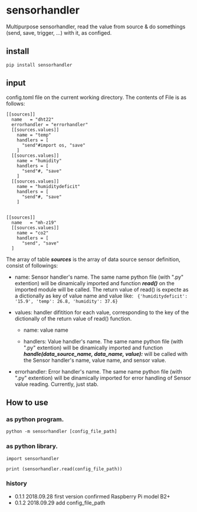# sensorhandler
Multipurpose sensorhandler, read the value from source & do somethings (send, save, trigger, ...) with it, as configed.

## install

```bash:
pip install sensorhandler
```

## input
config.toml file on the current working directory. The contents of File is as follows:

```
[[sources]]
  name   = "dht22"
  errorhandler = "errorhandler"
  [[sources.values]]
    name = "temp"
    handlers = [
      "send"#import os, "save"
    ]
  [[sources.values]]
    name = "humidity"
    handlers = [
      "send"#, "save"
    ]
  [[sources.values]]
    name = "humiditydeficit"
    handlers = [
      "send"#, "save"
    ]


[[sources]]
  name   = "mh-z19"
  [[sources.values]]
    name = "co2"
    handlers = [
      "send", "save"
  ]
```

The array of table ***sources*** is the array of data source sensor definition, consist of followings:

- name: Sensor handler's name. The same name python file (with ".py" extention) will be dinamically imported and function ***read()*** on the imported module will be called. The return value of read() is expecte as a dictionally as key of value name and value like:
``` {'humiditydeficit': '15.9', 'temp': 26.8, 'humidity': 37.6}```

- values: handler difitition for each value, corresponding to the key of the dictionally of the return value of read() function.
  - name: value name
  
  - handlers: Value handler's name. The same name python file (with ".py" extention) will be dinamically imported and function ***handle(data_source_name, data_name, value):*** will be called with the Sensor handler's name, value name, and sensor value.
  
- errorhandler: Error handler's name. The same name python file (with ".py" extention) will be dinamically imported for error handling of Sensor value reading. Currently, just stab.

## How to use 
### as python program.

```bash:
python -m sensorhandler [config_file_path]
```

### as python library.

```python:
import sensorhandler

print (sensorhandler.read(config_file_path))
```

### history
- 0.1.1  2018.09.28  first version confirmed Raspberry Pi model B2+
- 0.1.2  2018.09.29  add config_file_path
